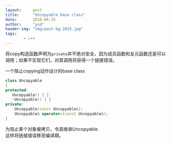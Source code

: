 ```yaml
---
layout:     post
title:      "Uncopyable base class"
date:       2016-06-25
author:     "ysd"
header-img: "img/post-bg-2015.jpg"
tags:      
        - c++
---
```


将copy构造函数声明为`private`并不绝对安全，因为成员函数和友元函数还是可以调用；如果不实现它们，对其调用将获得一个链接错误。

一个阻止copying动作设计的base class

```c++
class Uncopyable 
{
protected:
   Uncopyable() { }
   ~Uncopyable() { }
private:
    Uncopyable(const Uncopyable&);
    Uncopyable& operator=(const Uncopyable&);
}
```

为阻止某个对象被拷贝，令其继承Uncopyable.<br/>
这样将链接错误移至编译期。
